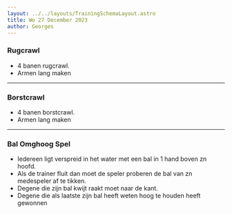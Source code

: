 ```yaml
---
layout: ../../layouts/TrainingSchemaLayout.astro
title: Wo 27 December 2023
author: Georges
---
```

### Rugcrawl

- 4 banen rugcrawl.- Armen lang maken

---------------

### Borstcrawl

- 4 banen borstcrawl.- Armen lang maken

---------------

### Bal Omghoog Spel

- Iedereen ligt verspreid in het water met een bal in 1 hand boven zn hoofd.- Als de trainer fluit dan moet de speler proberen de bal van zn medespeler af te tikken.- Degene die zijn bal kwijt raakt moet naar de kant.- Degene die als laatste zijn bal heeft weten hoog te houden heeft gewonnen